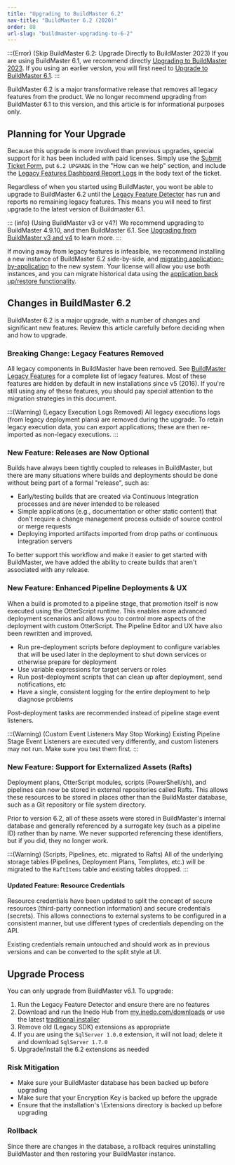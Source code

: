```yaml
---
title: "Upgrading to BuildMaster 6.2"
nav-title: "BuildMaster 6.2 (2020)"
order: 88
url-slug: "buildmaster-upgrading-to-6-2"
---
```


:::(Error) (Skip BuildMaster 6.2: Upgrade Directly to BuildMaster 2023)
If you are using BuildMaster 6.1, we recommend directly [Upgrading to BuildMaster 2023](/docs/buildmaster-upgrade-2023). If you using an earlier version, you will first need to [Upgrade to BuildMaster 6.1](/docs/buildmaster-upgrading-to-6-1).
:::

BuildMaster 6.2 is a major transformative release that removes all legacy features from the product. We no longer recommend upgrading from BuildMaster 6.1 to this version, and this article is for informational purposes only.

## Planning for Your Upgrade
Because this upgrade is more involved than previous upgrades, special support for it has been included with paid licenses. Simply use the [Submit Ticket Form](https://my.inedo.com/tickets/new), put `6.2 UPGRADE` in the "How can we help" section, and include the [Legacy Features Dashboard Report Logs](/docs/buildmaster/installation-maintenance/buildmaster-legacy/buildmaster-legacy-features#legacy-feature-detector) in the body text of the ticket.

Regardless of when you started using BuildMaster, you wont be able to upgrade to BuildMaster 6.2 until the [Legacy Feature Detector](/docs/buildmaster/installation-maintenance/buildmaster-legacy/buildmaster-legacy-features#legacy-feature-detector) has run and reports no remaining legacy features. This means you will need to first upgrade to the latest version of Buildmaster 6.1.

::: (info) (Using BuildMaster v3 or v4?)
We recommend upgrading to BuildMaster 4.9.10, and then BuildMaster 6.1. See [Upgrading from BuildMaster v3 and v4](/docs/buildmaster/installation-maintenance/buildmaster-upgrading/upgrading-from-buildmaster-v3-and-v4) to learn more.
:::

If moving away from legacy features is infeasible, we recommend installing a new instance of BuildMaster 6.2 side-by-side, and [migrating application-by-application](/docs/buildmaster/installation-maintenance/buildmaster-migrating-instance-to-new-server#migrating-applicationbyapplication) to the new system.  Your license will allow you use both instances, and you can migrate historical data using the [application back up/restore functionality](/docs/buildmaster/modeling-your-applications/buildmaster-applications-concepts/buildmaster-applications-concepts-backup-restore).


## Changes in BuildMaster 6.2

BuildMaster 6.2 is a major upgrade, with a number of changes and significant new features. Review this article carefully before deciding when and how to upgrade.

### Breaking Change: Legacy Features Removed

All legacy components in BuildMaster have been removed. See [BuildMaster Legacy Features](/docs/buildmaster/installation-maintenance/buildmaster-legacy/buildmaster-legacy-features) for a complete list of legacy features. Most of these features are hidden by default in new installations since v5 (2016). If you're still using any of these features, you should pay special attention to the migration strategies in this document.

:::(Warning) (Legacy Execution Logs Removed)
All legacy executions logs (from legacy deployment plans) are removed during the upgrade. To retain legacy execution data, you can export applications; these are then re-imported as non-legacy executions.
:::


### New Feature: Releases are Now Optional

Builds have always been tightly coupled to releases in BuildMaster, but there are many situations where builds and deployments should be done without being part of a formal "release", such as:

* Early/testing builds that are created via Continuous Integration processes and are never intended to be released
* Simple applications (e.g., documentation or other static content) that don't require a change management process outside of source control or merge requests
* Deploying imported artifacts imported from drop paths or continuous integration servers

To better support this workflow and make it easier to get started with BuildMaster, we have added the ability to create builds that aren't associated with any release.

### New Feature: Enhanced Pipeline Deployments & UX

When a build is promoted to a pipeline stage, that promotion itself is now executed using the OtterScript runtime. This enables more advanced deployment scenarios and allows you to control more aspects of the deployment with custom OtterScript. The Pipeline Editor and UX have also been rewritten and improved.

*   Run pre-deployment scripts before deployment to configure variables that will be used later in the deployment to shut down services or otherwise prepare for deployment
*   Use variable expressions for target servers or roles
*   Run post-deployment scripts that can clean up after deployment, send notifications, etc
*   Have a single, consistent logging for the entire deployment to help diagnose problems

Post-deployment tasks are recommended instead of pipeline stage event listeners.

:::(Warning) (Custom Event Listeners May Stop Working)
Existing Pipeline Stage Event Listeners are executed very differently, and custom listeners may not run. Make sure you test them first.
:::

### New Feature: Support for Externalized Assets (Rafts)

Deployment plans, OtterScript modules, scripts (PowerShell/sh), and pipelines can now be stored in external repositories called Rafts. This allows these resources to be stored in places other than the BuildMaster database, such as a Git repository or file system directory.

Prior to version 6.2, all of these assets were stored in BuildMaster's internal database and generally referenced by a surrogate key (such as a pipeline ID) rather than by name. We never supported referencing these identifiers, but if you did, they no longer work.

:::(Warning) (Scripts, Pipelines, etc. migrated to Rafts)
All of the underlying storage tables (Pipelines, Deployment Plans, Templates, etc.) will be migrated to the `RaftItems` table and existing tables dropped.
:::

#### Updated Feature: Resource Credentials

Resource credentials have been updated to split the concept of secure resources (third-party connection information) and secure credentials (secrets). This allows connections to external systems to be configured in a consistent manner, but use different types of credentials depending on the API.

Existing credentials remain untouched and should work as in previous versions and can be converted to the split style at UI.

## Upgrade Process
You can only upgrade from BuildMaster v6.1. To upgrade:

1.  Run the Legacy Feature Detector and ensure there are no features
2.  Download and run the Inedo Hub from [my.inedo.com/downloads](https://my.inedo.com/downloads) or use the latest [traditional installer](https://my.inedo.com/buildmaster/versions#v6.1)
3.  Remove old (Legacy SDK) extensions as appropriate
4.  If you are using the `SqlServer 1.0.0` extension, it will not load; delete it and download `SqlServer 1.7.0`
5.  Upgrade/install the 6.2 extensions as needed


### Risk Mitigation

* Make sure your BuildMaster database has been backed up before upgrading
* Make sure that your Encryption Key is backed up before the upgrade
* Ensure that the installation's \\Extensions directory is backed up before upgrading

### Rollback

Since there are changes in the database, a rollback requires uninstalling BuildMaster and then restoring your BuildMaster instance.